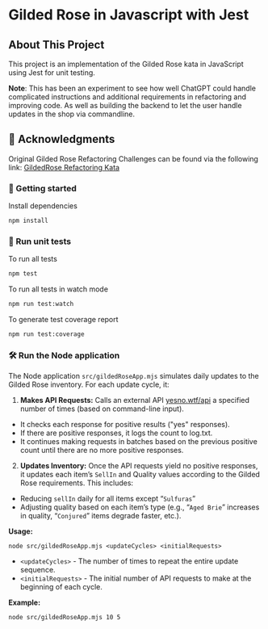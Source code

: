 # Gilded Rose in Javascript with Jest

## About This Project

This project is an implementation of the Gilded Rose kata in JavaScript using Jest for unit testing.

**Note**: This has been an experiment to see how well ChatGPT could handle complicated instructions and additional requirements in refactoring and improving code. As well as building the backend to let the user handle updates in the shop via commandline.

## 📜 Acknowledgments

Original Gilded Rose Refactoring Challenges can be found via the following link:
[GildedRose Refactoring Kata](https://github.com/emilybache/GildedRose-Refactoring-Kata)

### 🚀 Getting started

Install dependencies

```sh
npm install
```

### 🧪 Run unit tests

To run all tests

```sh
npm test
```

To run all tests in watch mode

```sh
npm run test:watch
```

To generate test coverage report

```sh
npm run test:coverage
```

### 🛠️ Run the Node application

The Node application `src/gildedRoseApp.mjs` simulates daily updates to the Gilded Rose inventory. For each update cycle, it:

1. **Makes API Requests:** Calls an external API [yesno.wtf/api](https://yesno.wtf/api) a specified number of times (based on command-line input).

- It checks each response for positive results ("yes" responses).
- If there are positive responses, it logs the count to log.txt.
- It continues making requests in batches based on the previous positive count until there are no more positive responses.

2. **Updates Inventory:** Once the API requests yield no positive responses, it updates each item’s `SellIn` and Quality values according to the Gilded Rose requirements. This includes:

- Reducing `sellIn` daily for all items except “`Sulfuras`”
- Adjusting quality based on each item’s type (e.g., “`Aged Brie`” increases in quality, “`Conjured`” items degrade faster, etc.).

**Usage:**

`node src/gildedRoseApp.mjs <updateCycles> <initialRequests>`

- `<updateCycles>` - The number of times to repeat the entire update sequence.
- `<initialRequests>` - The initial number of API requests to make at the beginning of each cycle.

**Example:**

```sh
node src/gildedRoseApp.mjs 10 5
```
